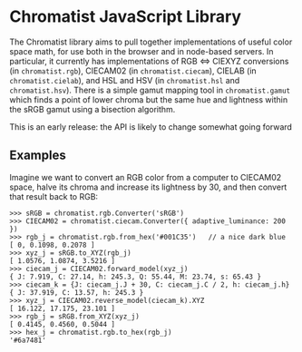 Chromatist JavaScript Library
=============================

The Chromatist library aims to pull together implementations of useful color space math, for use both in the browser and in node-based servers. In particular, it currently has implementations of RGB ⇔ CIEXYZ conversions (in `chromatist.rgb`), CIECAM02 (in `chromatist.ciecam`), CIELAB (in `chromatist.cielab`), and HSL and HSV (in `chromatist.hsl` and `chromatist.hsv`). There is a simple gamut mapping tool in `chromatist.gamut` which finds a point of lower chroma but the same hue and lightness within the sRGB gamut using a bisection algorithm.

This is an early release: the API is likely to change somewhat going forward

Examples
--------

Imagine we want to convert an RGB color from a computer to CIECAM02 space, halve its chroma and increase its lightness by 30, and then convert that result back to RGB:

    >>> sRGB = chromatist.rgb.Converter('sRGB')
    >>> CIECAM02 = chromatist.ciecam.Converter({ adaptive_luminance: 200 })
    >>> rgb_j = chromatist.rgb.from_hex('#001C35')   // a nice dark blue
    [ 0, 0.1098, 0.2078 ]
    >>> xyz_j = sRGB.to_XYZ(rgb_j)
    [ 1.0576, 1.0874, 3.5216 ]
    >>> ciecam_j = CIECAM02.forward_model(xyz_j)
    { J: 7.919, C: 27.14, h: 245.3, Q: 55.44, M: 23.74, s: 65.43 }
    >>> ciecam_k = {J: ciecam_j.J + 30, C: ciecam_j.C / 2, h: ciecam_j.h}
    { J: 37.919, C: 13.57, h: 245.3 }
    >>> xyz_j = CIECAM02.reverse_model(ciecam_k).XYZ
    [ 16.122, 17.175, 23.101 ]
    >>> rgb_j = sRGB.from_XYZ(xyz_j)
    [ 0.4145, 0.4560, 0.5044 ]
    >>> hex_j = chromatist.rgb.to_hex(rgb_j)
    '#6a7481'
